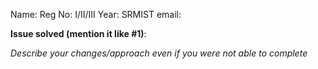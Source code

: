 Name:
Reg No:
I/II/III Year:
SRMIST email:

**Issue solved (mention it like #1)**:

*Describe your changes/approach even if you were not able to complete*

